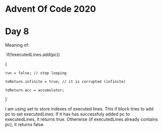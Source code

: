# Advent Of Code 2020

# Day 8
Meaning of:

`if(!executedLines.add(pc))

{

	run = false; // stop looping
	
	toReturn.infinite = true; // it is corrupted (infinite)
	
	toReturn.acc = accumulator;
	
}`

I am using set to store indexes of executed lines. This if block tries to add pc to set executedLines. If it has has successfuly added pc to executedLines, it returns true. Otherwise (if executedLines already contains pc), it returns false.


